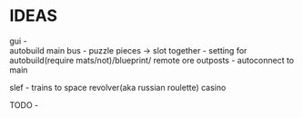 IDEAS
==========
gui -     
    autobuild main bus  - puzzle pieces -> slot together
                        - setting for autobuild(require mats/not)/blueprint/ 
    remote ore outposts - autoconnect to main

slef - 
    trains to space
    revolver(aka russian roulette)
    casino

TODO
    -
    
